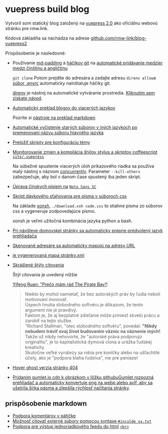 # vuepress build blog

Vytvoril som statický blog založený na [vuepress 2.0](https://v2.vuepress.vuejs.org) ako oficiálnu webovú stránku pre rmw.link.

Kódová základňa sa nachádza na adrese [github.com/rmw-link/blog-vuepress2](https://github.com/rmw-link/blog-vuepress2)

Prispôsobenie je nasledovné:

* Používanie [md-padding](https://github.com/harttle/md-padding) a [háčikov git](https://github.com/rmw-link/blog-vuepress2/blob/master/.direnv/git/hooks/pre-commit) na [automatické pridávanie medzier medzi čínštinu a angličtinu](https://github.com/rmw-link/blog-vuepress2/blob/ce966b52f0a06bf2748af36f539f50eadc9eea3c/script/hook.coffee#L46)
  
  `git clone` Potom prejdite do adresára a zadajte adresu `direnv allow`a [súbor .envrc](https://github.com/rmw-link/blog-vuepress2/blob/master/.envrc) automaticky nainštaluje háčiky git.
  
  [direnv](https://direnv.net) je nástroj na automatické vytváranie prostredia. [Kliknutím sem získate návod](https://cloud.tencent.com/developer/article/1615495).
  
* [Automatický preklad blogov do viacerých jazykov](https://github.com/rmw-link/blog-vuepress2/blob/master/script/translate.coffee)
  
  Pozrite si [nástroje na preklad markdown](/log/2021-12-09-markdown-translate)
  
* [Automatické vyčistenie starých súborov v iných jazykoch po premenovaní názvu súboru hlavného jazyka](https://github.com/rmw-link/blog-vuepress2/blob/master/script/cleanup.coffee)
  
* [Preložiť skripty pre konfiguráciu témy](https://github.com/rmw-link/blog-vuepress2/blob/master/script/i18n.coffee)
  
* [Monitorovanie zmien a kompilácia štýlov stylus a skriptov coffeescript](https://github.com/rmw-link/blog-vuepress2/blob/master/dev.sh) [`site/.vuepress`](https://github.com/rmw-link/blog-vuepress2/blob/master/dev.sh)
  
  Na súbežné spustenie viacerých úloh príkazového riadka sa používa malý nástroj s názvom [concurrently](https://www.npmjs.com/package/concurrently). Parameter `--kill-others` zabezpečuje, aby bol v danom čase spustený iba jeden skript.
  
* [Úprava čínskych písiem na](https://github.com/rmw-link/blog-vuepress2/tree/master/styl) [`Noto Sans SC`](https://github.com/rmw-link/blog-vuepress2/tree/master/styl)
  
* [Skript dávkového sťahovania pre písma v súboroch css](https://github.com/rmw-link/blog-vuepress2/blob/master/styl/font/download.xsh)
  
  Na základe [xonsh](https://xon.sh), `./download.xsh code.css` to stiahne písma zo súborov css a vygeneruje zodpovedajúce písmo.
  
  xonsh je veľmi užitočná kombinácia jazyka python a bash.
  
* [Pri návšteve domovskej stránky sa automaticky prepne predvolený jazyk prehliadača](https://github.com/rmw-link/blog-vuepress2/blob/master/coffee/clientAppEnhance.coffee)
  
* [Skenované adresáre sa automaticky mapujú na adresy URL](https://github.com/rmw-link/blog-vuepress2/blob/master/coffee/file_url.coffee)
  
* [je vygenerovaná mapa stránky.xml](https://github.com/rmw-link/blog-vuepress2/blob/master/script/sitemap.coffee)
  
* [Skrášlené štýly citovania](https://github.com/rmw-link/blog-vuepress2/blob/cbca993f56327dc4a55afc7a33690c80903f3774/styl/index.styl#L17)
  
  Štýl citovania je uvedený nižšie
  
  [Yifeng Ruan: "Prečo mám rád The Pirate Bay?](https://www.ruanyifeng.com/blog/2009/11/why_i_love_piratebay.html):
  
  > Niekto by mohol namietať, že bez autorských práv by ľudia neboli motivovaní inovovať.  
  > Úspech hnutia slobodného softvéru je dôkazom, že tento argument nie je pravdivý.  
  > Faktom je, že aj bezplatné zdieľanie môže priniesť skvelú prácu a zarobiť na tejto službe.  
  > "Richard Stallman, "otec slobodného softvéru", povedal: **"Nikdy nebudem tráviť svoj život budovaním väzníc na väznenie iných!**  
  > Takže už nikdy nehovorte, že "autorské práva podporujú originalitu", je to kapitalistická dymová clona a urážka ľudskej kreativity.  
  > Skutočne veľké vynálezy sa robia pre koníčky alebo na ušľachtilé účely, ako je "podpora blaha ľudstva", nie pre peniaze!
  
* [Hover ghost verzia stránky 404](/404)
  
* [Pridaním gumlet.io cdn k obrázkom v lôžku githubu](https://github.com/rmw-link/blog-vuepress2/blob/f74fdffa4b22c06ade6a5451ad34111ddb7bf60a/coffee/markdown-it-plugin.coffee#L13)[Gumlet rozpozná prehliadač a automaticky konvertuje png na webp alebo avif, aby sa ušetrila šírka pásma a zlepšila rýchlosť načítania stránky](https://www.gumlet.com/blog/worlds-first-service-to-provide-avif-support/).
  

## prispôsobenie markdown

* [Podpora komentárov v pätičke](https://github.com/rmw-link/blog-vuepress2/blob/master/coffee/plugin.coffee)
* [Možnosť citovať externé súbory pomocou syntaxe `#inculde xx.txt`](https://github.com/rmw-link/blog-vuepress2/blob/master/coffee/plugin.coffee)
* [Podpora pre výstup jednoriadkového feedu do html](https://github.com/rmw-link/blog-vuepress2/blob/cbca993f56327dc4a55afc7a33690c80903f3774/coffee/config.coffee#L18) [`<br>`](https://github.com/rmw-link/blog-vuepress2/blob/cbca993f56327dc4a55afc7a33690c80903f3774/coffee/config.coffee#L18)